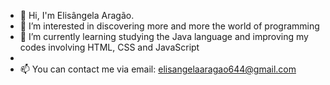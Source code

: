 - 👋 Hi, I'm Elisângela Aragão.
- 👀 I’m interested in discovering more and more the world of programming 
- 🌱 I’m currently learning studying the Java language and improving my codes involving HTML, CSS and JavaScript
- 
- 📫 You can contact me via email: elisangelaaragao644@gmail.com
